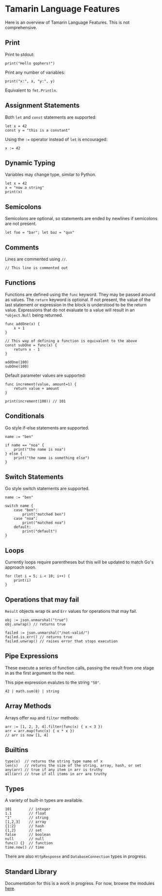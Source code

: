 # Tamarin Language Features

Here is an overview of Tamarin Language Features. This is not comprehensive.

## Print

Print to stdout:

```
print("Hello gophers!")
```

Print any number of variables:

```
print("x:", x, "y:", y)
```

Equivalent to `fmt.Println`.

## Assignment Statements

Both `let` and `const` statements are supported:

```
let x = 42
const y = "this is a constant"
```

Using the `:=` operator instead of `let` is encouraged:

```
x := 42
```

## Dynamic Typing

Variables may change type, similar to Python.

```
let x = 42
x = "now a string"
print(x)
```

## Semicolons

Semicolons are optional, so statements are ended by newlines if semicolons are not present.

```
let foo = "bar"; let baz = "qux"
```

## Comments

Lines are commented using `//`.

```
// This line is commented out
```

## Functions

Functions are defined using the `func` keyword. They may be passed around as values.
The `return` keyword is optional. If not present, the value of the last statement or
expression in the block is understood to be the return value. Expressions that do not
evaluate to a value will result in an `*object.Null` being returned.

```
func addOne(x) {
    x + 1
}

// This way of defining a function is equivalent to the above
const subOne = func(x) {
    return x - 1
}

addOne(100)
subOne(100)
```

Default parameter values are supported:

```
func increment(value, amount=1) {
    return value + amount
}

print(increment(100)) // 101
```

## Conditionals

Go style if-else statements are supported.

```
name := "ben"

if name == "noa" {
    print("the name is noa")
} else {
    print("the name is something else")
}
```

## Switch Statements

Go style switch statements are supported.

```
name := "ben"

switch name {
    case "ben":
        print("matched ben")
    case "noa":
        print("matched noa")
    default:
        print("default")
}
```

## Loops

Currently loops require parentheses but this will be updated to match Go's approach soon.

```
for (let i = 5; i < 10; i++) {
    print(i)
}
```

## Operations that may fail

`Result` objects wrap `Ok` and `Err` values for operations that may fail.

```
obj := json.unmarshal("true")
obj.unwrap() // returns true

failed := json.unmarshal("/not-valid/")
failed.is_err() // returns true
failed.unwrap() // raises error that stops execution
```

## Pipe Expressions

These execute a series of function calls, passing the result from one stage
in as the first argument to the next.

This pipe expression evalutes to the string `"50"`.

```
42 | math.sum(8) | string
```

## Array Methods

Arrays offer `map` and `filter` methods:

```
arr := [1, 2, 3, 4].filter(func(x) { x < 3 })
arr = arr.map(func(x) { x * x })
// arr is now [1, 4]
```

## Builtins

```
type(x)  // returns the string type name of x
len(s)   // returns the size of the string, array, hash, or set
any(arr) // true if any item in arr is truthy
all(arr) // true if all items in arr are truthy
```

## Types

A variety of built-in types are available.

```
101        // integer
1.1        // float
"1"        // string
[1,2,3]    // array
{1:2}      // hash
{1,2}      // set
false      // boolean
null       // null
func() {}  // function
time.now() // time
```

There are also `HttpResponse` and `DatabaseConnection` types in progress.

## Standard Library

Documentation for this is a work in progress. For now, browse the modules [here](./internal/modules).

